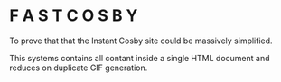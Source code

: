 # F A S T C O S B Y
To prove that that the Instant Cosby site could be massively simplified.

This systems contains all contant inside a single HTML document and reduces on duplicate GIF generation.
